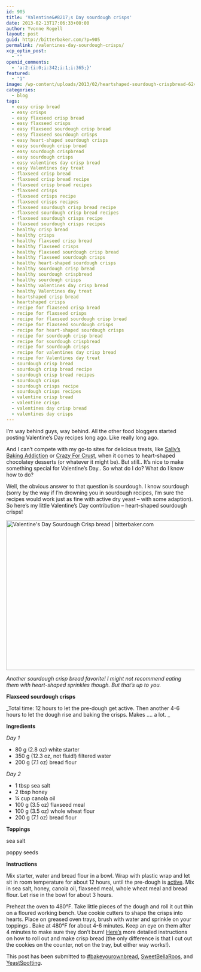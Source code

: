 ```yaml
---
id: 905
title: 'Valentine&#8217;s Day sourdough crisps'
date: 2013-02-13T17:06:33+00:00
author: Yvonne Rogell
layout: post
guid: http://bitterbaker.com/?p=905
permalink: /valentines-day-sourdough-crisps/
xcp_optin_post:
  - ""
openid_comments:
  - 'a:2:{i:0;i:342;i:1;i:365;}'
featured:
  - "1"
image: /wp-content/uploads/2013/02/heartshaped-sourdough-crispbread-624x414.jpg
categories:
  - blog
tags:
  - easy crisp bread
  - easy crisps
  - easy flaxseed crisp bread
  - easy flaxseed crisps
  - easy flaxseed sourdough crisp bread
  - easy flaxseed sourdough crisps
  - easy heart-shaped sourdough crisps
  - easy sourdough crisp bread
  - easy sourdough crispbread
  - easy sourdough crisps
  - easy valentines day crisp bread
  - easy Valentines day treat
  - flaxseed crisp bread
  - flaxseed crisp bread recipe
  - flaxseed crisp bread recipes
  - flaxseed crisps
  - flaxseed crisps recipe
  - flaxseed crisps recipes
  - flaxseed sourdough crisp bread recipe
  - flaxseed sourdough crisp bread recipes
  - flaxseed sourdough crisps recipe
  - flaxseed sourdough crisps recipes
  - healthy crisp bread
  - healthy crisps
  - healthy flaxseed crisp bread
  - healthy flaxseed crisps
  - healthy flaxseed sourdough crisp bread
  - healthy flaxseed sourdough crisps
  - healthy heart-shaped sourdough crisps
  - healthy sourdough crisp bread
  - healthy sourdough crispbread
  - healthy sourdough crisps
  - healthy valentines day crisp bread
  - healthy Valentines day treat
  - heartshaped crisp bread
  - heartshaped crisps
  - recipe for flaxseed crisp bread
  - recipe for flaxseed crisps
  - recipe for flaxseed sourdough crisp bread
  - recipe for flaxseed sourdough crisps
  - recipe for heart-shaped sourdough crisps
  - recipe for sourdough crisp bread
  - recipe for sourdough crispbread
  - recipe for sourdough crisps
  - recipe for valentines day crisp bread
  - recipe for Valentines day treat
  - sourdough crisp bread
  - sourdough crisp bread recipe
  - sourdough crisp bread recipes
  - sourdough crisps
  - sourdough crisps recipe
  - sourdough crisps recipes
  - valentine crisp bread
  - valentine crisps
  - valentines day crisp bread
  - valentines day crisps
---
```

I&#8217;m way behind guys, way behind. All the other food bloggers started posting Valentine&#8217;s Day recipes long ago. Like really long ago.

And I can&#8217;t compete with my go-to sites for delicious treats, like <a title="Sally's Baking Addiction" href="http://sallysbakingaddiction.com/" target="_blank">Sally&#8217;s Baking Addiction</a> or <a title="Crazy For Crust" href="http://www.crazyforcrust.com/" target="_blank">Crazy For Crust</a>, when it comes to heart-shaped chocolatey desserts (or whatever it might be). But still.. It&#8217;s nice to make something special for Valentine&#8217;s Day.. So what do I do? What do I know how to do?

Well, the obvious answer to that question is sourdough. I know sourdough (sorry by the way if I&#8217;m drowning you in sourdough recipes, I&#8217;m sure the recipes would work just as fine with active dry yeast – with some adaption). So here&#8217;s my little Valentine&#8217;s Day contribution – heart-shaped sourdough crisps!

<img class="pinthis" title="Valentine's Day Sourdough Crisp bread " alt="Valentine's Day Sourdough Crisp bread | bitterbaker.com" src="http://bitterbaker.com/images/heartshaped-sourdough-crispbread.jpg" width="600" height="399" />
  
_Another sourdough crisp bread favorite! I might not recommend eating them with heart-shaped sprinkles though. But that&#8217;s up to you._ 

**Flaxseed sourdough crisps**

_Total time: 12 hours to let the pre-dough get active. Then another 4-6 hours to let the dough rise and baking the crisps. Makes &#8230;. a lot. _

**Ingredients**
  
_Day 1_

  * 80 g (2.8 oz) white starter
  * 350 g (12.3 oz, not fluid!) filtered water
  * 200 g (7.1 oz) bread flour

_Day 2_

  * 1 tbsp sea salt
  * 2 tbsp honey
  * ¼ cup canola oil
  * 100 g (3.5 oz) flaxseed meal
  * 100 g (3.5 oz) whole wheat flour
  * 200 g (7.1 oz) bread flour

**Toppings**
  
sea salt
  
poppy seeds

**Instructions**
  
Mix starter, water and bread flour in a bowl. Wrap with plastic wrap and let sit in room temperature for about 12 hours, until the pre-dough is <a title="What an active pre-dough looks like" href="/what-an-active-pre-dough-looks-like/" target="_blank">active</a>. Mix in sea salt, honey, canola oil, flaxseed meal, whole wheat meal and bread flour. Let rise in the bowl for about 3 hours.

Preheat the oven to 480°F. Take little pieces of the dough and roll it out thin on a floured working bench. Use cookie cutters to shape the crisps into hearts. Place on greased oven trays, brush with water and sprinkle on your toppings . Bake at 480°F for about 4-6 minutes. Keep an eye on them after 4 minutes to make sure they don&#8217;t burn! <a title="How to make crisp bread" href="/how-to-make-crispbread/" target="_blank">Here&#8217;s</a> more detailed instructions on how to roll out and make crisp bread (the only difference is that I cut out the cookies on the counter, not on the tray, but either way works!).

This post has been submitted to <a title="Bake your own bread" href="http://www.roxanashomebaking.com/bake-your-own-bread/" target="_blank">#bakeyourownbread</a>, <a title="Sweet Bella Roos" href="http://www.sweetbellaroos.com/" target="_blank">SweetBellaRoos</a>, and <a title="Yeast Spotting" href="http://www.wildyeastblog.com/category/yeastspotting/" target="_blank">YeastSpotting</a>.
